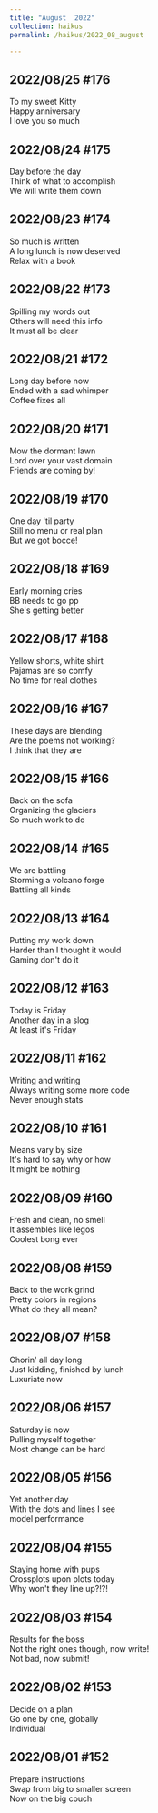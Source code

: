 ```yaml
---
title: "August  2022"
collection: haikus
permalink: /haikus/2022_08_august

---
```

## 2022/08/25 #176
To my sweet Kitty \
Happy anniversary \
I love you so much

## 2022/08/24 #175
Day before the day \
Think of what to accomplish \
We will write them down

## 2022/08/23 #174
So much is written \
A long lunch is now deserved \
Relax with a book

## 2022/08/22 #173
Spilling my words out \
Others will need this info \
It must all be clear

## 2022/08/21 #172
Long day before now \
Ended with a sad whimper \
Coffee fixes all

## 2022/08/20 #171
Mow the dormant lawn \
Lord over your vast domain \
Friends are coming by!

## 2022/08/19 #170
One day 'til party \
Still no menu or real plan \
But we got bocce!

## 2022/08/18 #169
Early morning cries \
BB needs to go pp \
She's getting better

## 2022/08/17 #168
Yellow shorts, white shirt \
Pajamas are so comfy \
No time for real clothes

## 2022/08/16 #167
These days are blending \
Are the poems not working? \
I think that they are

## 2022/08/15 #166
Back on the sofa \
Organizing the glaciers \
So much work to do

## 2022/08/14 #165
We are battling \
Storming a volcano forge \
Battling all kinds

## 2022/08/13 #164
Putting my work down \
Harder than I thought it would \
Gaming don't do it

## 2022/08/12 #163
Today is Friday \
Another day in a slog \
At least it's Friday

## 2022/08/11 #162
Writing and writing \
Always writing some more code \
Never enough stats

## 2022/08/10 #161
Means vary by size \
It's hard to say why or how \
It might be nothing

## 2022/08/09 #160
Fresh and clean, no smell \
It assembles like legos \
Coolest bong ever

## 2022/08/08 #159
Back to the work grind \
Pretty colors in regions \
What do they all mean?

## 2022/08/07 #158
Chorin' all day long \
Just kidding, finished by lunch \
Luxuriate now

## 2022/08/06 #157
Saturday is now \
Pulling myself together \
Most change can be hard

## 2022/08/05 #156
Yet another day \
With the dots and lines I see \
model performance

## 2022/08/04 #155
Staying home with pups \
Crossplots upon plots today \
Why won't they line up?!?!

## 2022/08/03 #154
Results for the boss \
Not the right ones though, now write! \
Not bad, now submit!

## 2022/08/02 #153
Decide on a plan \
Go one by one, globally \
Individual

## 2022/08/01 #152
Prepare instructions \
Swap from big to smaller screen \
Now on the big couch



<!-- Tana on eesti
vabariigiaastapaev
joogid koigile -->



<!-- Heading 1
======

Heading 2  
======

Heading 3
====== -->
